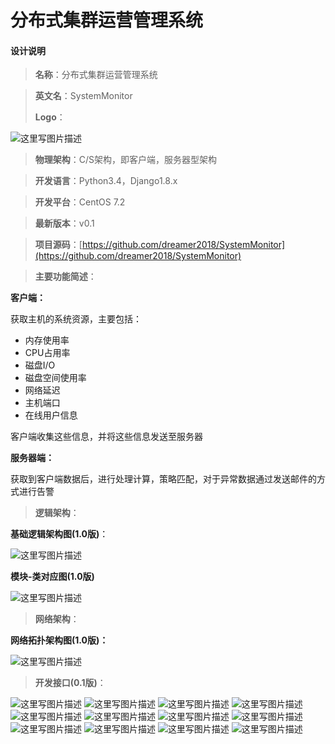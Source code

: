 # 分布式集群运营管理系统
#### 设计说明

> **名称**：分布式集群运营管理系统

> **英文名**：SystemMonitor
> 
> **Logo**：

![这里写图片描述](http://img.blog.csdn.net/20160811161035299)

> **物理架构**：C/S架构，即客户端，服务器型架构

> **开发语言**：Python3.4，Django1.8.x

> **开发平台**：CentOS 7.2

> **最新版本**：v0.1

> **项目源码**：[https://github.com/dreamer2018/SystemMonitor](https://github.com/dreamer2018/SystemMonitor)

> **主要功能简述**：

**客户端：**

获取主机的系统资源，主要包括：

-   内存使用率
-  CPU占用率
-  磁盘I/O
- 磁盘空间使用率
- 网络延迟
- 主机端口
- 在线用户信息

客户端收集这些信息，并将这些信息发送至服务器

**服务器端：**

获取到客户端数据后，进行处理计算，策略匹配，对于异常数据通过发送邮件的方式进行告警

> **逻辑架构**：

 **基础逻辑架构图(1.0版)**：
 
![这里写图片描述](http://img.blog.csdn.net/20160811161216752)

 **模块-类对应图(1.0版)**
 
 ![这里写图片描述](http://img.blog.csdn.net/20160811161240378)

> **网络架构**：

**网络拓扑架构图(1.0版)：**

![这里写图片描述](http://img.blog.csdn.net/20160811161252003)

> **开发接口(0.1版)**：

![这里写图片描述](http://img.blog.csdn.net/20160811161353473)
![这里写图片描述](http://img.blog.csdn.net/20160811161412067)
![这里写图片描述](http://img.blog.csdn.net/20160811161421739)
![这里写图片描述](http://img.blog.csdn.net/20160811161430005)
![这里写图片描述](http://img.blog.csdn.net/20160811161440193)
![这里写图片描述](http://img.blog.csdn.net/20160811161450800)
![这里写图片描述](http://img.blog.csdn.net/20160811161525944)
![这里写图片描述](http://img.blog.csdn.net/20160811161534832)
![这里写图片描述](http://img.blog.csdn.net/20160811161554582)
![这里写图片描述](http://img.blog.csdn.net/20160811161603711)
![这里写图片描述](http://img.blog.csdn.net/20160811161612633)
![这里写图片描述](http://img.blog.csdn.net/20160811161620332)


